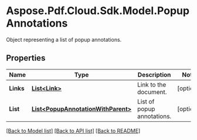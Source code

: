 ﻿# Aspose.Pdf.Cloud.Sdk.Model.PopupAnnotations
Object representing a list of popup annotations.

## Properties

Name | Type | Description | Notes
------------ | ------------- | ------------- | -------------
**Links** | [**List&lt;Link&gt;**](Link.md) | Link to the document. | [optional] 
**List** | [**List&lt;PopupAnnotationWithParent&gt;**](PopupAnnotationWithParent.md) | List of popup annotations. | [optional] 

[[Back to Model list]](../README.md#documentation-for-models) [[Back to API list]](../README.md#documentation-for-api-endpoints) [[Back to README]](../README.md)

